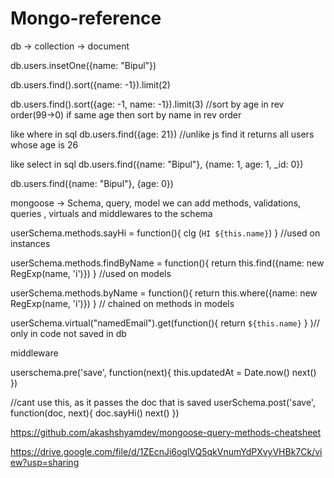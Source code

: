 # Mongo-reference

db -> collection -> document

db.users.insetOne({name: "Bipul"})

db.users.find().sort({name: -1}).limit(2)

db.users.find().sort({age: -1, name: -1}).limit(3) //sort by age in rev order(99->0) if same age then sort by name in rev order

like where in sql
db.users.find({age: 21}) //unlike js find it returns all users whose age is 26

like select in sql
db.users.find({name: "Bipul"}, {name: 1, age: 1, _id: 0})

db.users.find({name: "Bipul"}, {age: 0})

mongoose -> Schema, query, model
we can add methods, validations, queries , virtuals and middlewares to the schema

userSchema.methods.sayHi = function(){
 clg (`HI ${this.name}`)
} //used on instances


userSchema.methods.findByName = function(){
 return this.find({name: new RegExp(name, 'i')})
} //used on models


userSchema.methods.byName = function(){
 return this.where({name: new RegExp(name, 'i')})
} // chained on methods in models


userSchema.virtual("namedEmail").get(function(){
 return `${this.name}`
} )// only in code not saved in db


middleware 

userschema.pre('save', function(next){
  this.updatedAt = Date.now()
  next()
})

//cant use this, as it passes the doc that is saved
userSchema.post('save', function(doc, next){
  doc.sayHi()
next()
})


https://github.com/akashshyamdev/mongoose-query-methods-cheatsheet

https://drive.google.com/file/d/1ZEcnJi6oglVQ5qkVnumYdPXvyVHBk7Ck/view?usp=sharing

